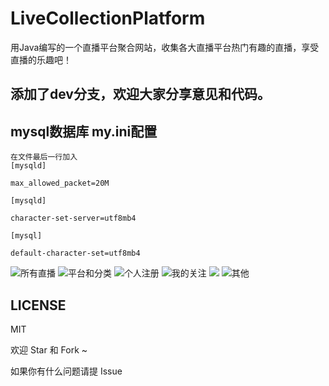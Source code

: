 # LiveCollectionPlatform
用Java编写的一个直播平台聚合网站，收集各大直播平台热门有趣的直播，享受直播的乐趣吧！

## 添加了dev分支，欢迎大家分享意见和代码。

## mysql数据库 my.ini配置
```
在文件最后一行加入
[mysqld]

max_allowed_packet=20M

[mysqld]

character-set-server=utf8mb4

[mysql]

default-character-set=utf8mb4

```

![所有直播](https://github.com/StarSky1/LiveCollectionPlatform/pictures/1.png)
![平台和分类](https://github.com/StarSky1/LiveCollectionPlatform/pictures/2.png)
![个人注册](https://github.com/StarSky1/LiveCollectionPlatform/pictures/3.png)
![我的关注](https://github.com/StarSky1/LiveCollectionPlatform/pictures/6.png)
![](https://github.com/StarSky1/LiveCollectionPlatform/pictures/7.png)
![其他](https://github.com/StarSky1/LiveCollectionPlatform/pictures/8.png)

## LICENSE

MIT

欢迎 Star 和 Fork ~

如果你有什么问题请提 Issue
